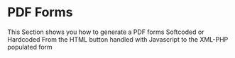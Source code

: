 # PDF Forms
This Section shows you how to generate a PDF forms Softcoded or Hardcoded
From the HTML button handled with Javascript to the XML-PHP populated form
